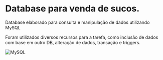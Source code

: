 # Database para venda de sucos.
Database elaborado para consulta e manipulação de dados utilizando MySQL <br>

Foram utilizados diversos recursos para a tarefa, como inclusão de dados com base em outro DB, alteração de dados, transação e triggers. <br>

![MySQL](https://img.shields.io/badge/mysql-%2300f.svg?style=for-the-badge&logo=mysql&logoColor=white)
